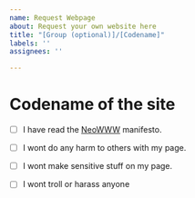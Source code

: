 ```yaml
---
name: Request Webpage
about: Request your own website here
title: "[Group (optional)]/[Codename]"
labels: ''
assignees: ''

---
```


# Codename of the site <!--Do not use other funky chararcters, we will replace them with a dash-->
- [ ] I have read the [NeoWWW](https://uninternet.github.io/NeoWWW/) manifesto.

- [ ] I wont do any harm to others with my page.
- [ ] I wont make sensitive stuff on my page.
- [ ] I wont troll or harass anyone
